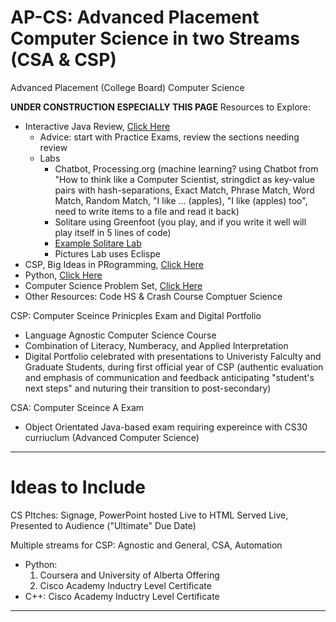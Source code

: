 # AP-CS: Advanced Placement Computer Science in two Streams (CSA & CSP)
Advanced Placement (College Board) Computer Science

**UNDER CONSTRUCTION**
**ESPECIALLY THIS PAGE**
Resources to Explore:
- Interactive Java Review, <a href="http://interactivepython.org/runestone/static/JavaReview/index.html">Click Here</a>
  - Advice: start with Practice Exams, review the sections needing review
  - Labs
    - Chatbot, Processing.org (machine learning? using Chatbot from "How to think like a Computer Scientist, stringdict as key-value pairs with hash-separations, Exact Match, Phrase Match, Word Match, Random Match, "I like ... (apples), "I like (apples) too", need to write items to a file and read it back)
    - Solitare using Greenfoot (you play, and if you write it well will play itself in 5 lines of code)
    - <a href="https://drive.google.com/drive/folders/1IMoqA7wAUiNJA7rKvISg3RQ472mAiSiy">Example Solitare Lab</a>
    - Pictures Lab uses Eclispe
- CSP, Big Ideas in PRogramming, <a href="http://interactivepython.org/runestone/static/StudentCSP/index.html">Click Here</a>
- Python, <a href="http://interactivepython.org/courselib/static/thinkcspy/index.html">Click Here</a>
- Computer Science Problem Set, <a href="https://open.kattis.com/">Click Here</a>
- Other Resources: Code HS & Crash Course Comptuer Science

CSP: Computer Sceince Prinicples Exam and Digital Portfolio
- Language Agnostic Computer Science Course
- Combination of Literacy, Numberacy, and Applied Interpretation
- Digital Portfolio celebrated with presentations to Univeristy Falculty and Graduate Students, during first official year of CSP (authentic evaluation and emphasis of communication and feedback anticipating "student's next steps" and nuturing their transition to post-secondary)

CSA: Computer Sceince A Exam
- Object Orientated Java-based exam requiring expereince with CS30 curriuclum (Advanced Computer Science)


---

# Ideas to Include

CS PItches: Signage, PowerPoint hosted Live to HTML Served Live, Presented to Audience ("Ultimate" Due Date)

Multiple streams for CSP: Agnostic and General, CSA, Automation
- Python: 
  1. Coursera and University of Alberta Offering
  2. Cisco Academy Inductry Level Certificate
- C++: Cisco Academy Inductry Level Certificate

---

